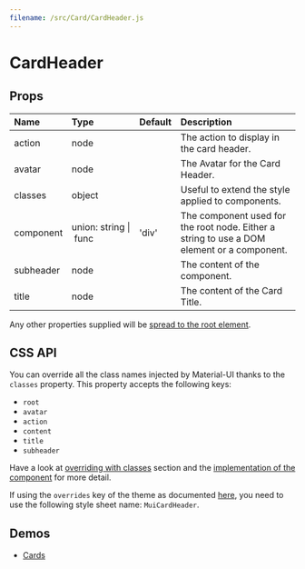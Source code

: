 ```yaml
---
filename: /src/Card/CardHeader.js
---
```


<!--- This documentation is automatically generated, do not try to edit it. -->

# CardHeader



## Props

| Name | Type | Default | Description |
|:-----|:-----|:--------|:------------|
| <span class="prop-name">action</span> | <span class="prop-type">node |  | The action to display in the card header. |
| <span class="prop-name">avatar</span> | <span class="prop-type">node |  | The Avatar for the Card Header. |
| <span class="prop-name">classes</span> | <span class="prop-type">object |  | Useful to extend the style applied to components. |
| <span class="prop-name">component</span> | <span class="prop-type">union:&nbsp;string&nbsp;&#124;<br>&nbsp;func<br> | <span class="prop-default">'div'</span> | The component used for the root node. Either a string to use a DOM element or a component. |
| <span class="prop-name">subheader</span> | <span class="prop-type">node |  | The content of the component. |
| <span class="prop-name">title</span> | <span class="prop-type">node |  | The content of the Card Title. |

Any other properties supplied will be [spread to the root element](/guides/api#spread).

## CSS API

You can override all the class names injected by Material-UI thanks to the `classes` property.
This property accepts the following keys:
- `root`
- `avatar`
- `action`
- `content`
- `title`
- `subheader`

Have a look at [overriding with classes](/customization/overrides#overriding-with-classes) section
and the [implementation of the component](https://github.com/mui-org/material-ui/tree/v1-beta/src/Card/CardHeader.js)
for more detail.

If using the `overrides` key of the theme as documented
[here](/customization/themes#customizing-all-instances-of-a-component-type),
you need to use the following style sheet name: `MuiCardHeader`.

## Demos

- [Cards](/demos/cards)

